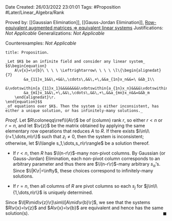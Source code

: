 <br />
<br />

Date Created: 26/03/2022 23:01:01
Tags: #Proposition #Later/Linear_Algebra/Rank

Proved by: [[Gaussian Elimination]], [[Gauss-Jordan Elimination]], [Row-equivalent augmented matrices $\Rightarrow$ equivalent linear systems](Row-equivalent%20augmented%20matrices%20implies%20equivalent%20linear%20systems.md)
Justifications: _Not Applicable_
Generalizations: _Not Applicable_

Counterexamples: _Not Applicable_

``` ad-Proposition
title: Proposition.

_Let $K$ be an infinite field and consider any linear system_
$$\begin{equation}
    A\v{x}=\v{b}\ \ \ \ \Leftrightarrow\ \ \ \ \l\{\begin{alignedat}{7}
        &a_{11}x_1&&\,+&&\,\cdots\,&&\,+\,&&a_{1n}x_n&&=\ &&b_1\\
        &\vdotswithin{a_{11}x_1}&&&&&&&&\vdotswithin{a_{1n}x_n}&&&&\vdotswithin{b_1}\\
        &a_{m1}x_1&&\,+\,&&\,\cdots\,&&\,+\,&&a_{mn}x_n&&=&&b_m
    \end{alignedat}\r.
\end{equation}$$
_of equations over $K$. Then the system is either inconsistent, has either a unique solution, or has infinitely-many solutions._

```

_Proof_. Let $R\coloneqq\rref\l(A\r)$ be of (column) rank $r$, so either $r<n$ or $r=n$, and let $\v{z}$ be the matrix obtained by applying the same elementary row operations that reduces $A$ to $R$. If there exists $i\in\l\{r+1,\dots,m\r\}$ such that $z_i\neq0$, then the system is inconsistent; otherwise, let $\l\langle s_1,\dots,s_n\r\rangle$ be a solution thereof.
* If $r<n$, then $R$ has $\l(n-r\r)$-many non-pivot columns. By Gaussian (or Gauss-Jordan) Elimination, each non-pivot column corresponds to an arbitrary parameter and thus there are $\l(n-r\r)$-many arbitrary $s_\alpha\textrm{'}$s. Since $\l|K\r|=\infty$, these choices correspond to infinitely-many solutions.

* If $r=n$, then all columns of $R$ are pivot columns so each $s_j$ for $j\in\l\{1,\dots,n\r\}$ is uniquely determined.

Since $\l[R\mid\v{z}\r]\sim\l[A\mid\v{b}\r]$, we see that the systems $R\v{x}=\v{z}$ and $A\v{x}=\v{b}$ are equivalent and hence has the same solution(s).<span style="float:right;">$\blacksquare$</span>
